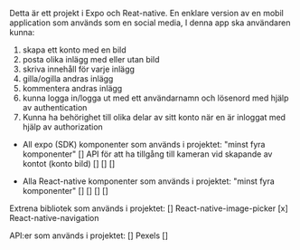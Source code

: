 Detta är ett projekt i Expo och Reat-native.
En enklare version av en mobil application som används som en social media, 
I denna app ska användaren kunna:
1. skapa ett konto med en bild
2. posta olika inlägg med eller utan bild
3. skriva innehåll för varje inlägg
4. gilla/ogilla andras inlägg
5. kommentera andras inlägg
7. kunna logga in/logga ut med ett användarnamn och lösenord med hjälp av authentication 
8. Kunna ha behörighet till olika delar av sitt konto när en är inloggat med hjälp av authorization


- All expo (SDK) komponenter som används i projektet:
"minst fyra komponenter"
[] API för att ha tillgång till kameran vid skapande av kontot (konto bild)
[]
[]
[]

- Alla React-native komponenter som används i projektet:
"minst fyra komponenter"
[]
[]
[]
[]

Extrena bibliotek som används i projektet:
[] React-native-image-picker
[x] React-native-navigation


API:er som används i projektet:
[] Pexels
[]



